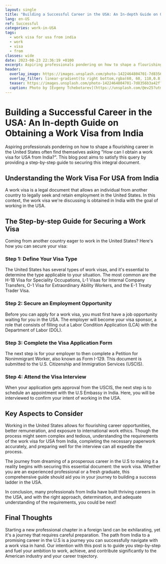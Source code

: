 ```yaml
---
layout: single
title: "Building a Successful Career in the USA: An In-depth Guide on Obtaining a Work Visa from India"
lang: en-US
ref: Successful
categories: work-in-USA
tags:
  - work visa for usa from india
  - work
  - visa
  - from
classes: wide
date: 2023-08-23 22:36:19 +0100
excerpt: Aspiring professionals pondering on how to shape a flourishing career in the United States often find themselves asking "How can I obtain a work visa for USA from India?".
header:
  overlay_image: https://images.unsplash.com/photo-1422464804701-7d8356b3a42f?crop=entropy&cs=tinysrgb&fit=max&fm=jpg&ixid=M3w0Nzk0ODB8MHwxfHNlYXJjaHw1fHx3b3JrJTIwdmlzYSUyMGZvciUyMHVzYSUyMGZyb20lMjBpbmRpYSUyQyUyMHdvcmslMkMlMjB2aXNhJTJDJTIwZnJvbXxlbnwwfDB8fHwxNjkyODI2MDU4fDA&ixlib=rb-4.0.3&q=80&w=1080
  overlay_filter: linear-gradient(to right bottom,rgba(60, 60, 110,0.8), rgba(178, 34, 52, 0.5))
  teaser: https://images.unsplash.com/photo-1422464804701-7d8356b3a42f?crop=entropy&cs=tinysrgb&fit=max&fm=jpg&ixid=M3w0Nzk0ODB8MHwxfHNlYXJjaHw1fHx3b3JrJTIwdmlzYSUyMGZvciUyMHVzYSUyMGZyb20lMjBpbmRpYSUyQyUyMHdvcmslMkMlMjB2aXNhJTJDJTIwZnJvbXxlbnwwfDB8fHwxNjkyODI2MDU4fDA&ixlib=rb-4.0.3&q=80&w=400
  caption: Photo by [Evgeny Tchebotarev](https://unsplash.com/@ev25?utm_source=wenospeakamericano&utm_medium=referral) on [Unsplash](https://unsplash.com/?utm_source=wenospeakamericano&utm_medium=referral)
---
```


# Building a Successful Career in the USA: An In-depth Guide on Obtaining a Work Visa from India

Aspiring professionals pondering on how to shape a flourishing career in the United States often find themselves asking "How can I obtain a work visa for USA from India?". This blog post aims to satisfy this query by providing a step-by-step guide to securing this integral document.

## Understanding the Work Visa For USA from India

A work visa is a legal document that allows an individual from another country to legally seek and retain employment in the United States. In this context, the work visa we're discussing is obtained in India with the goal of working in the USA.

## The Step-by-step Guide for Securing a Work Visa

Coming from another country eager to work in the United States? Here's how you can secure your visa:

### Step 1: Define Your Visa Type

The United States has several types of work visas, and it's essential to determine the type applicable to your situation. The most common are the H-1B Visa for Speciality Occupations, L-1 Visas for Internal Company Transfers, O-1 Visa for Extraordinary Ability Workers, and the E-1 Treaty Trader Visa.

### Step 2: Secure an Employment Opportunity

Before you can apply for a work visa, you must first have a job opportunity waiting for you in the USA. The employer will become your visa sponsor, a role that consists of filling out a Labor Condition Application (LCA) with the Department of Labor (DOL).

### Step 3: Complete the Visa Application Form

The next step is for your employer to then complete a Petition for Nonimmigrant Worker, also known as Form I-129. This document is submitted to the U.S. Citizenship and Immigration Services (USCIS).

### Step 4: Attend the Visa Interview

When your application gets approval from the USCIS, the next step is to schedule an appointment with the U.S Embassy in India. Here, you will be interviewed to confirm your intent of working in the USA.

## Key Aspects to Consider

Working in the United States allows for flourishing career opportunities, better remuneration, and exposure to international work ethics. Though the process might seem complex and tedious, understanding the requirements of the work visa for USA from India, completing the necessary paperwork accurately, and preparing well for the interview can all expedite the process.

The journey from dreaming of a prosperous career in the U.S to making it a reality begins with securing this essential document: the work visa. Whether you are an experienced professional or a fresh graduate, this comprehensive guide should aid you in your journey to building a success ladder in the USA.

In conclusion, many professionals from India have built thriving careers in the USA, and with the right approach, determination, and adequate understanding of the requirements, you could be next!

## Final Thoughts

Starting a new professional chapter in a foreign land can be exhilarating, yet it's a journey that requires careful preparation. The path from India to a promising career in the U.S is a journey you can successfully navigate with a work visa in hand. Our intention with this post is to guide you step-by-step and fuel your ambition to work, achieve, and contribute significantly to the American industry and your career trajectory.
